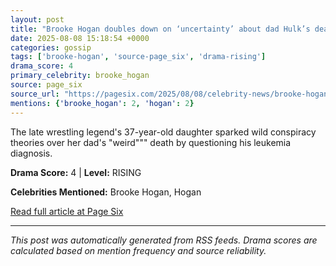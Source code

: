 ```yaml
---
layout: post
title: "Brooke Hogan doubles down on ‘uncertainty’ about dad Hulk’s death, offers to pay for autopsy"""
date: 2025-08-08 15:18:54 +0000
categories: gossip
tags: ['brooke-hogan', 'source-page_six', 'drama-rising']
drama_score: 4
primary_celebrity: brooke_hogan
source: page_six
source_url: "https://pagesix.com/2025/08/08/celebrity-news/brooke-hogan-doubles-down-on-uncertainty-about-hulks-death-will-pay-for-autopsy/"""
mentions: {'brooke_hogan': 2, 'hogan': 2}
---
```


The late wrestling legend's 37-year-old daughter sparked wild conspiracy theories over her dad's "weird""" death by questioning his leukemia diagnosis.

**Drama Score:** 4 | **Level:** RISING

**Celebrities Mentioned:** Brooke Hogan, Hogan

[Read full article at Page Six](https://pagesix.com/2025/08/08/celebrity-news/brooke-hogan-doubles-down-on-uncertainty-about-hulks-death-will-pay-for-autopsy/)

---
*This post was automatically generated from RSS feeds. Drama scores are calculated based on mention frequency and source reliability.*
